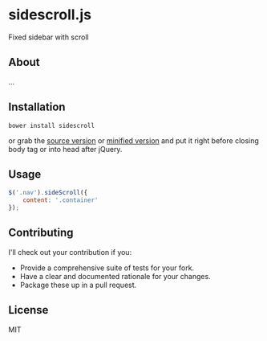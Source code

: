 # sidescroll.js

Fixed sidebar with scroll

## About

...


## Installation

    bower install sidescroll

or grab the [source version](https://raw.githubusercontent.com/godban/sidescroll/master/dist/sidescroll.js) or [minified version](https://raw.githubusercontent.com/godban/sidescroll/master/dist/sidescroll.min.js) and put it right before closing body tag or into head after jQuery.

## Usage

```javascript
$('.nav').sideScroll({
    content: '.container'
});
```

## Contributing

I'll check out your contribution if you:

* Provide a comprehensive suite of tests for your fork.
* Have a clear and documented rationale for your changes.
* Package these up in a pull request.

## License

MIT
